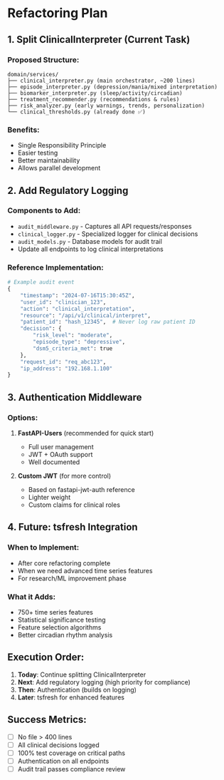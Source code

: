 # Refactoring Plan

## 1. Split ClinicalInterpreter (Current Task)

### Proposed Structure:
```
domain/services/
├── clinical_interpreter.py (main orchestrator, ~200 lines)
├── episode_interpreter.py (depression/mania/mixed interpretation)
├── biomarker_interpreter.py (sleep/activity/circadian)
├── treatment_recommender.py (recommendations & rules)
├── risk_analyzer.py (early warnings, trends, personalization)
└── clinical_thresholds.py (already done ✅)
```

### Benefits:
- Single Responsibility Principle
- Easier testing
- Better maintainability
- Allows parallel development

## 2. Add Regulatory Logging

### Components to Add:
- `audit_middleware.py` - Captures all API requests/responses
- `clinical_logger.py` - Specialized logger for clinical decisions
- `audit_models.py` - Database models for audit trail
- Update all endpoints to log clinical interpretations

### Reference Implementation:
```python
# Example audit event
{
    "timestamp": "2024-07-16T15:30:45Z",
    "user_id": "clinician_123",
    "action": "clinical_interpretation",
    "resource": "/api/v1/clinical/interpret",
    "patient_id": "hash_12345",  # Never log raw patient ID
    "decision": {
        "risk_level": "moderate",
        "episode_type": "depressive",
        "dsm5_criteria_met": true
    },
    "request_id": "req_abc123",
    "ip_address": "192.168.1.100"
}
```

## 3. Authentication Middleware

### Options:
1. **FastAPI-Users** (recommended for quick start)
   - Full user management
   - JWT + OAuth support
   - Well documented

2. **Custom JWT** (for more control)
   - Based on fastapi-jwt-auth reference
   - Lighter weight
   - Custom claims for clinical roles

## 4. Future: tsfresh Integration

### When to Implement:
- After core refactoring complete
- When we need advanced time series features
- For research/ML improvement phase

### What it Adds:
- 750+ time series features
- Statistical significance testing
- Feature selection algorithms
- Better circadian rhythm analysis

## Execution Order:

1. **Today**: Continue splitting ClinicalInterpreter
2. **Next**: Add regulatory logging (high priority for compliance)
3. **Then**: Authentication (builds on logging)
4. **Later**: tsfresh for enhanced features

## Success Metrics:
- [ ] No file > 400 lines
- [ ] All clinical decisions logged
- [ ] 100% test coverage on critical paths
- [ ] Authentication on all endpoints
- [ ] Audit trail passes compliance review